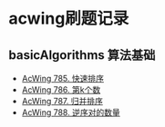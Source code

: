 # acwing刷题记录
## basicAlgorithms 算法基础
* [AcWing 785. 快速排序](basicAlgorithms/quickSort.cpp)
* [AcWing 786. 第k个数](basicAlgorithms/kThNumber.cpp)
* [AcWing 787. 归并排序](basicAlgorithms/mergeSort.cpp)
* [AcWing 788. 逆序对的数量](basicAlgorithms/reversePair.cpp)

